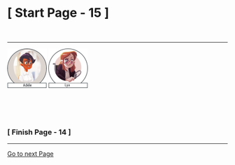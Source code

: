 #						     [ Start Page - 15 ]
<br>

---

![Adéle](images/adele-1.png) ![Lya](images/lya-01.png)


  
   
  
 
<br>
<br>
<br>

###			             [ Finish Page - 14 ]

---

[Go to next Page](https://github.com/batistasilva/Lya-Comic-book/blob/main/Page-15.md)
